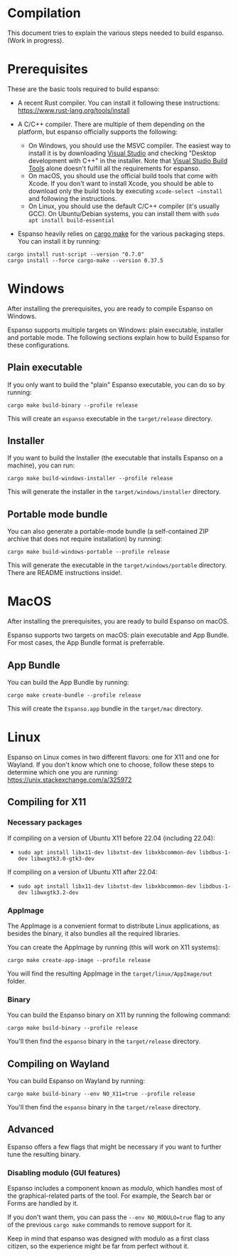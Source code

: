 # Compilation

This document tries to explain the various steps needed to build espanso. (Work in progress).

# Prerequisites

These are the basic tools required to build espanso:

* A recent Rust compiler. You can install it following these instructions: https://www.rust-lang.org/tools/install
* A C/C++ compiler. There are multiple of them depending on the platform, but espanso officially supports the following:
  * On Windows, you should use the MSVC compiler. The easiest way to install it is by downloading [Visual Studio](https://visualstudio.microsoft.com/) and checking "Desktop development with C++" in the installer.
  Note that [Visual Studio Build Tools](https://visualstudio.microsoft.com/visual-cpp-build-tools/) alone doesn't fulfill all the requirements for espanso.
  * On macOS, you should use the official build tools that come with Xcode. If you don't want to install Xcode, you should be able to download only the build tools by executing `xcode-select —install` and following the instructions.
  * On Linux, you should use the default C/C++ compiler (it's usually GCC). On Ubuntu/Debian systems, you can install them with `sudo apt install build-essential`

* Espanso heavily relies on [cargo make](https://github.com/sagiegurari/cargo-make) for the various packaging
steps. You can install it by running:

```
cargo install rust-script --version "0.7.0"
cargo install --force cargo-make --version 0.37.5
```

# Windows

After installing the prerequisites, you are ready to compile Espanso on Windows.

Espanso supports multiple targets on Windows: plain executable, installer and portable mode. The following sections explain how to build Espanso for these configurations.

## Plain executable

If you only want to build the "plain" Espanso executable, you can do so by running:

```
cargo make build-binary --profile release
```

This will create an `espanso` executable in the `target/release` directory.

## Installer

If you want to build the Installer (the executable that installs Espanso on a machine), you can run:

```
cargo make build-windows-installer --profile release
```

This will generate the installer in the `target/windows/installer` directory.

## Portable mode bundle

You can also generate a portable-mode bundle (a self-contained ZIP archive that does not require installation) by running:

```
cargo make build-windows-portable --profile release
```
This will generate the executable in the `target/windows/portable` directory.
There are README instructions inside!.

# MacOS

After installing the prerequisites, you are ready to build Espanso on macOS.

Espanso supports two targets on macOS: plain executable and App Bundle. For most cases, the App Bundle format is preferrable.

## App Bundle

You can build the App Bundle by running:

```
cargo make create-bundle --profile release
```

This will create the `Espanso.app` bundle in the `target/mac` directory.

# Linux

Espanso on Linux comes in two different flavors: one for X11 and one for Wayland.
If you don't know which one to choose, follow these steps to determine which one you are running: https://unix.stackexchange.com/a/325972

## Compiling for X11

### Necessary packages

If compiling on a version of Ubuntu X11 before 22.04 (including 22.04):
* `sudo apt install libx11-dev libxtst-dev libxkbcommon-dev libdbus-1-dev libwxgtk3.0-gtk3-dev`

If compiling on a version of Ubuntu X11 after 22.04:
* `sudo apt install libx11-dev libxtst-dev libxkbcommon-dev libdbus-1-dev libwxgtk3.2-dev`

### AppImage

The AppImage is a convenient format to distribute Linux applications, as besides the binary,
it also bundles all the required libraries.

You can create the AppImage by running (this will work on X11 systems):

```
cargo make create-app-image --profile release
```

You will find the resulting AppImage in the `target/linux/AppImage/out` folder.

### Binary

You can build the Espanso binary on X11 by running the following command:

```
cargo make build-binary --profile release
```

You'll then find the `espanso` binary in the `target/release` directory.

## Compiling on Wayland

You can build Espanso on Wayland by running:

```
cargo make build-binary --env NO_X11=true --profile release
```

You'll then find the `espanso` binary in the `target/release` directory.

## Advanced

Espanso offers a few flags that might be necessary if you want to further tune the resulting binary.

### Disabling modulo (GUI features)

Espanso includes a component known as _modulo_, which handles most of the graphical-related parts of the tool.
For example, the Search bar or Forms are handled by it.

If you don't want them, you can pass the `--env NO_MODULO=true` flag to any of the previous `cargo make` commands
to remove support for it.

Keep in mind that espanso was designed with modulo as a first class citizen, so the experience might be far from perfect without it.